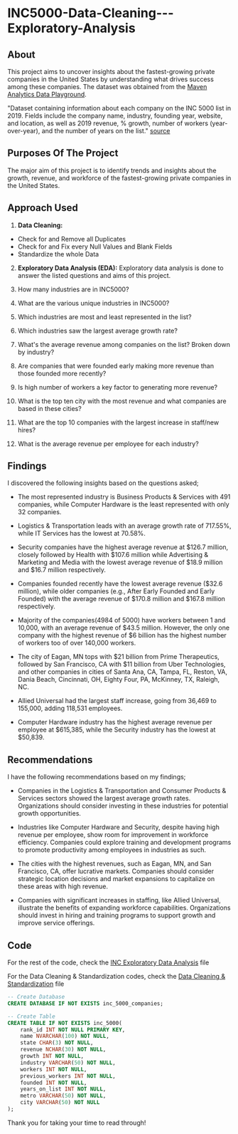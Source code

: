 # INC5000-Data-Cleaning---Exploratory-Analysis

## About

This project aims to uncover insights about the fastest-growing private companies in the United States by understanding what drives success among these companies. The dataset was obtained from the [Maven Analytics Data Playground](https://mavenanalytics.io/data-playground).

"Dataset containing information about each company on the INC 5000 list in 2019. Fields include the company name, industry, founding year, website, and location, as well as 2019 revenue, % growth, number of workers (year-over-year), and the number of years on the list." [source](https://mavenanalytics.io/data-playground)


## Purposes Of The Project

The major aim of this project is to identify trends and insights about the growth, revenue, and workforce of the fastest-growing private companies in the United States. 


## Approach Used

1. **Data Cleaning:** 

- Check for and Remove all Duplicates
- Check for and Fix every Null Values and Blank Fields
- Standardize the whole Data

2. **Exploratory Data Analysis (EDA):** Exploratory data analysis is done to answer the listed questions and aims of this project.

1. How many industries are in INC5000?
2. What are the various unique industries in INC5000?
3. Which industries are most and least represented in the list?
4. Which industries saw the largest average growth rate?
5. What's the average revenue among companies on the list? Broken down by industry?
6. Are companies that were founded early making more revenue than those founded more recently?
7. Is high number of workers a key factor to generating more revenue?
8. What is the top ten city with the most revenue and what companies are based in these cities?
9. What are the top 10 companies with the largest increase in staff/new hires?
10. What is the average revenue per employee for each industry?

## Findings

I discovered the following insights based on the questions asked;

- The most represented industry is Business Products & Services with 491 companies, while Computer Hardware is the least represented with only 32 companies.

- Logistics & Transportation leads with an average growth rate of 717.55%, while IT Services has the lowest at 70.58%.
  
- Security companies have the highest average revenue at $126.7 million, closely followed by Health with $107.6 million while Advertising & Marketing and Media with the lowest average revenue of $18.9 million and $16.7 million respectively.
  
- Companies founded recently have the lowest average revenue ($32.6 million), while older companies (e.g., After Early Founded and Early Founded) with the average revenue of $170.8 million and $167.8 million respectively.
  
- Majority of the companies(4984 of 5000) have workers between 1 and 10,000, with an average revenue of $43.5 million. However, the only one company with the highest revenue of $6 billion has the highest number of workers too of over 140,000 workers.
  
- The city of Eagan, MN tops with $21 billion from Prime Therapeutics, followed by San Francisco, CA with $11 billion from Uber Technologies, and other companies in cities of Santa Ana, CA, Tampa, FL, Reston, VA, Dania Beach, Cincinnati, OH, Eighty Four, PA, McKinney, TX, Raleigh, NC.
  
- Allied Universal had the largest staff increase, going from 36,469 to 155,000, adding 118,531 employees.
  
- Computer Hardware industry has the highest average revenue per employee at $615,385, while the Security industry has the lowest at $50,839.


## Recommendations

I have the following recommendations based on my findings;

- Companies in the Logistics & Transportation and Consumer Products & Services sectors showed the largest average growth rates. Organizations should consider investing in these industries for potential growth opportunities.

- Industries like Computer Hardware and Security, despite having high revenue per employee, show room for improvement in workforce efficiency. Companies could explore training and development programs to promote productivity among employees in industries as such.

- The cities with the highest revenues, such as Eagan, MN, and San Francisco, CA, offer lucrative markets. Companies should consider strategic location decisions and market expansions to capitalize on these areas with high revenue.

- Companies with significant increases in staffing, like Allied Universal, illustrate the benefits of expanding workforce capabilities. Organizations should invest in hiring and training programs to support growth and improve service offerings.


## Code

For the rest of the code, check the [INC Exploratory Data Analysis](https://github.com/boluwatifeore/INC5000-Data-Cleaning---Exploratory-Analysis/blob/main/Data%20Cleaning%20%26%20Standardization%20INC_5000.sql) file

For the Data Cleaning & Standardization codes, check the [Data Cleaning & Standardization](https://github.com/boluwatifeore/INC5000-Data-Cleaning---Exploratory-Analysis/blob/main/Data%20Cleaning%20%26%20Standardization%20INC_5000.sql) file


```sql
-- Create Database
CREATE DATABASE IF NOT EXISTS inc_5000_companies;

-- Create Table
CREATE TABLE IF NOT EXISTS inc_5000(
	rank_id INT NOT NULL PRIMARY KEY,
    name NVARCHAR(100) NOT NULL,
    state CHAR(3) NOT NULL,
    revenue NCHAR(30) NOT NULL,
    growth INT NOT NULL,
    industry VARCHAR(50) NOT NULL,
    workers INT NOT NULL,
    previous_workers INT NOT NULL,
    founded INT NOT NULL,
    years_on_list INT NOT NULL,
    metro VARCHAR(50) NOT NULL,
    city VARCHAR(50) NOT NULL
);
```

Thank you for taking your time to read through!

